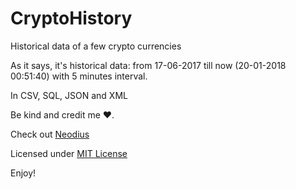 
# CryptoHistory
Historical data of a few crypto currencies

As it says, it's historical data: from 17-06-2017 till now (20-01-2018 00:51:40) with 5 minutes interval.

In CSV, SQL, JSON and XML

Be kind and credit me ❤️.

Check out [Neodius](https://github.com/CityOfZion/Neodius)

Licensed under [MIT License](LICENSE)

Enjoy!